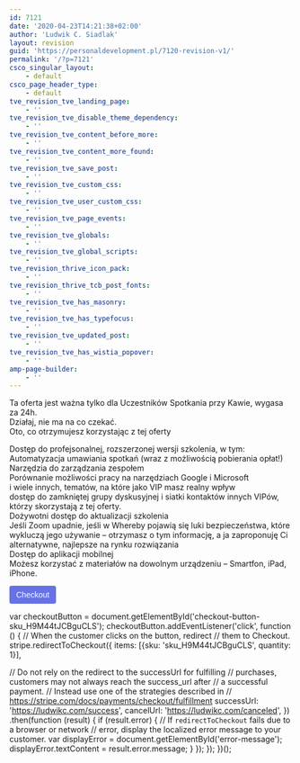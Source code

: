 ```yaml
---
id: 7121
date: '2020-04-23T14:21:38+02:00'
author: 'Ludwik C. Siadlak'
layout: revision
guid: 'https://personaldevelopment.pl/7120-revision-v1/'
permalink: '/?p=7121'
csco_singular_layout:
    - default
csco_page_header_type:
    - default
tve_revision_tve_landing_page:
    - ''
tve_revision_tve_disable_theme_dependency:
    - ''
tve_revision_tve_content_before_more:
    - ''
tve_revision_tve_content_more_found:
    - ''
tve_revision_tve_save_post:
    - ''
tve_revision_tve_custom_css:
    - ''
tve_revision_tve_user_custom_css:
    - ''
tve_revision_tve_page_events:
    - ''
tve_revision_tve_globals:
    - ''
tve_revision_tve_global_scripts:
    - ''
tve_revision_thrive_icon_pack:
    - ''
tve_revision_thrive_tcb_post_fonts:
    - ''
tve_revision_tve_has_masonry:
    - ''
tve_revision_tve_has_typefocus:
    - ''
tve_revision_tve_updated_post:
    - ''
tve_revision_tve_has_wistia_popover:
    - ''
amp-page-builder:
    - ''
---
```


Ta oferta jest ważna tylko dla Uczestników Spotkania przy Kawie, wygasa za 24h.  
Działaj, nie ma na co czekać.  
Oto, co otrzymujesz korzystając z tej oferty

Dostęp do profejsonalnej, rozszerzonej wersji szkolenia, w tym:  
Automatyzacja umawiania spotkań (wraz z możliwością pobierania opłat!)  
Narzędzia do zarządzania zespołem  
Porównanie możliwości pracy na narzędziach Google i Microsoft  
i wiele innych, tematów, na które jako VIP masz realny wpływ  
dostęp do zamkniętej grupy dyskusyjnej i siatki kontaktów innych VIPów, którzy skorzystają z tej oferty.  
Dożywotni dostęp do aktualizacji szkolenia  
Jeśli Zoom upadnie, jeśli w Whereby pojawią się luki bezpieczeństwa, które wykluczą jego używanie – otrzymasz o tym informację, a ja zaproponuję Ci alternatywne, najlepsze na rynku rozwiązania  
Dostęp do aplikacji mobilnej  
Możesz korzystać z materiałów na dowolnym urządzeniu – Smartfon, iPad, iPhone.

  
<script src="https://js.stripe.com/v3"></script>

  
<button id="checkout-button-sku_H9M44tJCBguCLS" role="link" style="background-color:#6772E5;color:#FFF;padding:8px 12px;border:0;border-radius:4px;font-size:1em">  
 Checkout  
</button>

<div id="error-message"></div><script>
(function() {
  var stripe = Stripe('pk_live_W32VgTqxR3SJOLrLo0WZ3BOK');</script>

 var checkoutButton = document.getElementById('checkout-button-sku\_H9M44tJCBguCLS'); checkoutButton.addEventListener('click', function () { // When the customer clicks on the button, redirect // them to Checkout. stripe.redirectToCheckout({ items: \[{sku: 'sku\_H9M44tJCBguCLS', quantity: 1}\],

 // Do not rely on the redirect to the successUrl for fulfilling // purchases, customers may not always reach the success\_url after // a successful payment. // Instead use one of the strategies described in // https://stripe.com/docs/payments/checkout/fulfillment successUrl: 'https://ludwikc.com/success', cancelUrl: 'https://ludwikc.com/canceled', }) .then(function (result) { if (result.error) { // If `redirectToCheckout` fails due to a browser or network // error, display the localized error message to your customer. var displayError = document.getElementById('error-message'); displayError.textContent = result.error.message; } }); }); })();